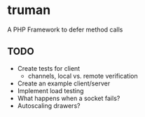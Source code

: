 truman
======

A PHP Framework to defer method calls

TODO
----
- Create tests for client
  + channels, local vs. remote verification
- Create an example client/server
- Implement load testing
- What happens when a socket fails?
- Autoscaling drawers?